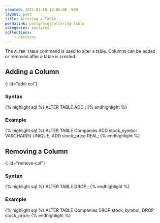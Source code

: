 ```yaml
---
created: 2021-01-10 12:00:00 -500
layout: post
title: Altering a Table
permalink: postgresql/altering-table
categories: postgres
collections: 
    - postgres
---
```


The ```ALTER TABLE``` command is used to alter a table. 
Columns can be added or removed after a table is created.

## Adding a Column 
{: id="add-col"}

### Syntax

{% highlight sql %}
ALTER TABLE <table-name> ADD <column-name> <column-constraints>;
{% endhighlight %}

### Example

{% highlight sql %}
ALTER TABLE Companies 
ADD stock_symbol VARCHAR(5) UNIQUE, 
ADD stock_price REAL;
{% endhighlight %}

## Removing a Column 
{: id="remove-col"}

### Syntax

{% highlight sql %}
ALTER TABLE <table-name> DROP <column-name>;
{% endhighlight %}

### Example

{% highlight sql %}
ALTER TABLE Companies
DROP stock_symbol, 
DROP stock_price;
{% endhighlight %}